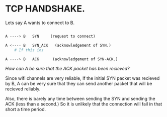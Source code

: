 
# TCP HANDSHAKE.

Lets say A wants to connect to B.

```py

A ----> B   SYN     (request to connect)

A <---- B   SYN_ACK   (acknowledgement of SYN.)
    # If this ios 

A ----> B   ACK      (acknowledgement of SYN-ACK.)

```

*How can A be sure that the ACK packet has been recieved?*

Since wifi channels are very reliable,
If the initial SYN packet was recieved by B, A can be very sure that
they can send another packet that will be recieved reliably.

Also, there is barely any time between sending the SYN and sending the ACK 
(less than a second.) 
So it is unlikely that the connection will fail in that short a time period.


